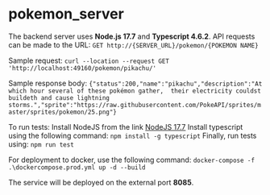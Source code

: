 # pokemon_server
The backend server uses **Node.js 17.7** and **Typescript 4.6.2**.
API requests can be made to the URL:
`GET http://{SERVER_URL}/pokemon/{POKEMON NAME}`

Sample request:
`curl --location --request GET 'http://localhost:49160/pokemon/pikachu/'`

Sample response body:
`{"status":200,"name":"pikachu","description":"At which hour several of these pokémon gather,  their electricity couldst buildeth and cause lightning storms.","sprite":"https://raw.githubusercontent.com/PokeAPI/sprites/master/sprites/pokemon/25.png"}`

To run tests:
Install NodeJS from the link [NodeJS 17.7](https://nodejs.org/download/release/v17.7.2/)
Install typescript using the following command:
`npm install -g typescript`
Finally, run tests using:
`npm run test`

For deployment to docker, use the following command:
`docker-compose -f .\dockercompose.prod.yml up -d --build`

The service will be deployed on the external port **8085**.